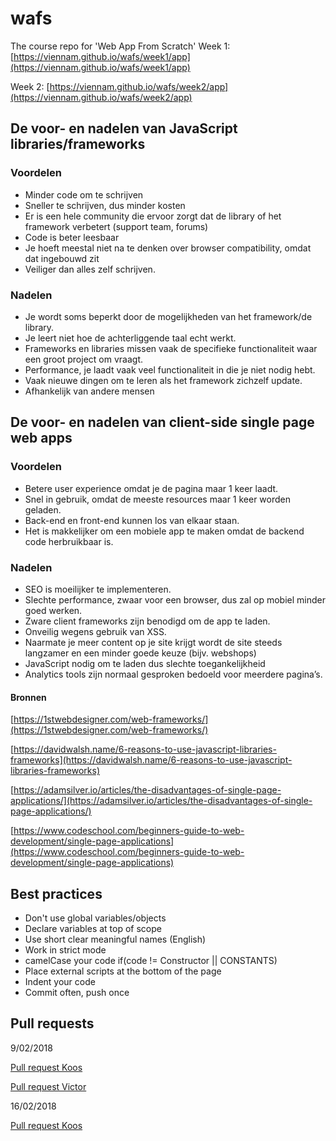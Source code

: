 # wafs
The course repo for 'Web App From Scratch'
Week 1: [https://viennam.github.io/wafs/week1/app](https://viennam.github.io/wafs/week1/app)

Week 2: [https://viennam.github.io/wafs/week2/app](https://viennam.github.io/wafs/week2/app)

## De voor- en nadelen van JavaScript libraries/frameworks
### Voordelen
- Minder code om te schrijven
- Sneller te schrijven, dus minder kosten
- Er is een hele community die ervoor zorgt dat de library of het framework verbetert (support team, forums)
- Code is beter leesbaar 
- Je hoeft meestal niet na te denken over browser compatibility, omdat dat ingebouwd zit
- Veiliger dan alles zelf schrijven.

### Nadelen
- Je wordt soms beperkt door de mogelijkheden van het framework/de library.
- Je leert niet hoe de achterliggende taal echt werkt.
- Frameworks en libraries missen vaak de specifieke functionaliteit waar een groot project om vraagt.
- Performance, je laadt vaak veel functionaliteit in die je niet nodig hebt.
- Vaak nieuwe dingen om te leren als het framework zichzelf update.
- Afhankelijk van andere mensen


## De voor- en nadelen van client-side single page web apps
### Voordelen
- Betere user experience omdat je de pagina maar 1 keer laadt.
- Snel in gebruik, omdat de meeste resources maar 1 keer worden geladen.
- Back-end en front-end kunnen los van elkaar staan.
- Het is makkelijker om een mobiele app te maken omdat de backend code herbruikbaar is.

### Nadelen
- SEO is moeilijker te implementeren.
- Slechte performance, zwaar voor een browser, dus zal op mobiel minder goed werken.
- Zware client frameworks zijn benodigd om de app te laden.
- Onveilig wegens gebruik van XSS.
- Naarmate je meer content op je site krijgt wordt de site steeds langzamer en een minder goede keuze (bijv. webshops)
- JavaScript nodig om te laden dus slechte toegankelijkheid
- Analytics tools zijn normaal gesproken bedoeld voor meerdere pagina’s.

#### Bronnen
[https://1stwebdesigner.com/web-frameworks/](https://1stwebdesigner.com/web-frameworks/)

[https://davidwalsh.name/6-reasons-to-use-javascript-libraries-frameworks](https://davidwalsh.name/6-reasons-to-use-javascript-libraries-frameworks)

[https://adamsilver.io/articles/the-disadvantages-of-single-page-applications/](https://adamsilver.io/articles/the-disadvantages-of-single-page-applications/)

[https://www.codeschool.com/beginners-guide-to-web-development/single-page-applications](https://www.codeschool.com/beginners-guide-to-web-development/single-page-applications)

## Best practices
- Don't use global variables/objects
- Declare variables at top of scope
- Use short clear meaningful names (English)
- Work in strict mode
- camelCase your code if(code != Constructor || CONSTANTS)
- Place external scripts at the bottom of the page
- Indent your code
- Commit often, push once


## Pull requests
9/02/2018

[Pull request Koos](https://github.com/hackshackshacks/wafs/pull/3)

[Pull request Victor](https://github.com/velomovies/wafs/pull/4)


16/02/2018

[Pull request Koos](https://github.com/hackshackshacks/wafs/pull/4)
